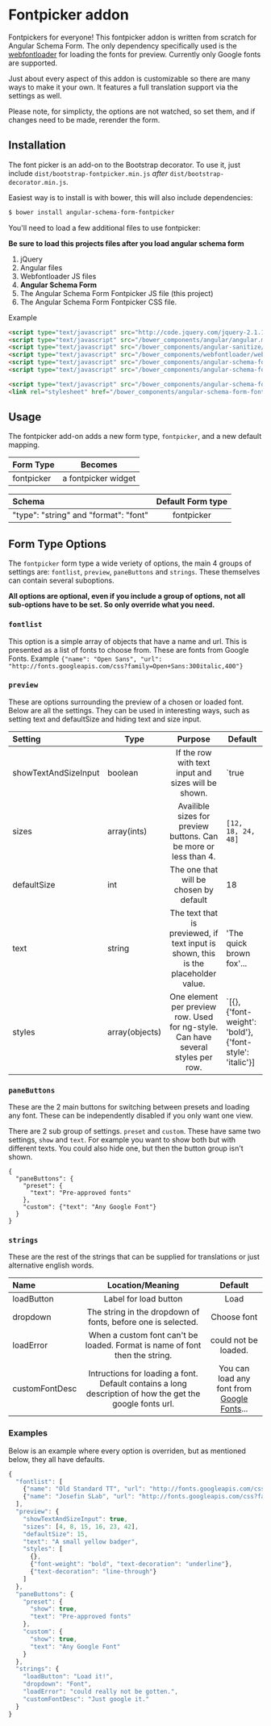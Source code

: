Fontpicker addon
=================

Fontpickers for everyone! This fontpicker addon is written from scratch for Angular Schema Form. The only dependency specifically used is the [webfontloader](https://github.com/typekit/webfontloader) for loading the fonts for preview. Currently only Google fonts are supported.

Just about every aspect of this addon is customizable so there are many ways to make it your own. It features a full translation support via the settings as well.

Please note, for simplicty, the options are not watched, so set them, and if changes need to be made, rerender the form.

Installation
------------
The font picker is an add-on to the Bootstrap decorator. To use it, just include
`dist/bootstrap-fontpicker.min.js` *after* `dist/bootstrap-decorator.min.js`.

Easiest way is to install is with bower, this will also include dependencies:
```bash
$ bower install angular-schema-form-fontpicker
```

You'll need to load a few additional files to use fontpicker:

**Be sure to load this projects files after you load angular schema form**

1. jQuery
2. Angular files
3. Webfontloader JS files
4. **Angular Schema Form**
5. The Angular Schema Form Fontpicker JS file (this project)
6. The Angular Schema Form Fontpicker CSS file.


Example

```HTML
<script type="text/javascript" src="http://code.jquery.com/jquery-2.1.1.min.js"></script>
<script type="text/javascript" src="/bower_components/angular/angular.min.js"></script>
<script type="text/javascript" src="/bower_components/angular-sanitize/angular-sanitize.min.js"></script>
<script type="text/javascript" src="/bower_components/webfontloader/webfontloader.js"></script>
<script type="text/javascript" src="/bower_components/angular-schema-form/schema-form.min.js"></script>
<script type="text/javascript" src="/bower_components/angular-schema-form/bootstrap-decorator.min.js"></script>

<script type="text/javascript" src="/bower_components/angular-schema-form-fontpicker/bootstrap-fontpicker.min.js"></script>
<link rel="stylesheet" href="/bower_components/angular-schema-form-fontpicker/fontpicker.css">
```

Usage
-----
The fontpicker add-on adds a new form type, `fontpicker`, and a new default
mapping.

|  Form Type     |   Becomes    |
|:---------------|:------------:|
|  fontpicker    |  a fontpicker widget |


| Schema             |   Default Form type  |
|:-------------------|:------------:|
| "type": "string" and "format": "font"   |   fontpicker   |

Form Type Options
-------
The `fontpicker` form type a wide veriety of options, the main 4 groups of settings are: `fontlist`, `preview`, `paneButtons` and `strings`. These themselves can contain several suboptions.

**All options are optional, even if you include a group of options, not all sub-options have to be set. So only override what you need.** 

### `fontlist`
This option is a simple array of objects that have a name and url. This is presented as a list of fonts to choose from. These are fonts from Google Fonts. Example
`{"name": "Open Sans", "url": "http://fonts.googleapis.com/css?family=Open+Sans:300italic,400"}`

### `preview`
These are options surrounding the preview of a chosen or loaded font. Below are all the settings. They can be used in interesting ways, such as setting text and defaultSize and hiding text and size input.

|  Setting    | Type |   Purpose    | Default |
|:---------------|----|:------------:|-----|
|  showTextAndSizeInput    | boolean | If the row with text input and sizes will be shown.  | `true |
|  sizes    | array(ints) | Availible sizes for preview buttons. Can be more or less than 4.  | `[12, 18, 24, 48]` |
|  defaultSize    | int | The one that will be chosen by default | 18 |
|  text    | string | The text that is previewed, if text input is shown, this is the placeholder value. | 'The quick brown fox'... |
|  styles    | array(objects) | One element per preview row. Used for ng-style. Can have several styles per row. | `[{}, {'font-weight': 'bold'}, {'font-style': 'italic'}] |

### `paneButtons`
These are the 2 main buttons for switching between presets and loading any font. These can be independently disabled if you only want one view.

There are 2 sub group of settings. `preset` and `custom`. These have same two settings, `show` and `text`. For example you want to show both but with different texts. You could also hide one, but then the button group isn't shown.

```
{
  "paneButtons": {
    "preset": {
      "text": "Pre-approved fonts"
    },
    "custom": {"text": "Any Google Font"}
  }
}
```

### `strings`
These are the rest of the strings that can be supplied for translations or just alternative english words.


|  Name     |   Location/Meaning    |   Default    |
|:---------------|:------------:|:------------:|
|  loadButton    | Label for load button | Load |
|  dropdown    | The string in the dropdown of fonts, before one is selected. | Choose font |
|  loadError    | When a custom font can't be loaded. Format is name of font then the string. | could not be loaded. |
| customFontDesc | Intructions for loading a font. Default contains a long description of how the get the google fonts url. | You can load any font from <a href="https://www.google.com/fonts">Google Fonts</a>...

### Examples

Below is an example where every option is overriden, but as mentioned below, they all have defaults.

```javascript
{
  "fontlist": [
    {"name": "Old Standard TT", "url": "http://fonts.googleapis.com/css?family=Old+Standard+TT:400,400italic,700"},
    {"name": "Josefin SLab", "url": "http://fonts.googleapis.com/css?family=Josefin+Slab:300,400,700"}
  ],
  "preview": {
    "showTextAndSizeInput": true,
    "sizes": [4, 8, 15, 16, 23, 42],
    "defaultSize": 15,
    "text": "A small yellow badger",
    "styles": [
      {},
      {"font-weight": "bold", "text-decoration": "underline"},
      {"text-decoration": "line-through"}
    ]
  },
  "paneButtons": {
    "preset": {
      "show": true,
      "text": "Pre-approved fonts"
    },
    "custom": {
      "show": true,
      "text": "Any Google Font"
    }
  },
  "strings": {
    "loadButton": "Load it!",
    "dropdown": "Font",
    "loadError": "could really not be gotten.",
    "customFontDesc": "Just google it."
  }
}
```
